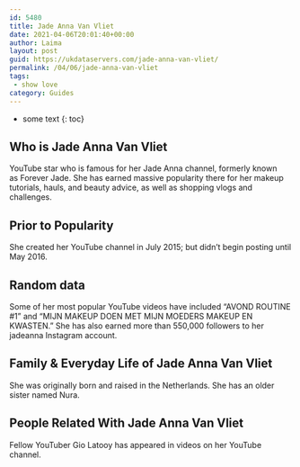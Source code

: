 ```yaml
---
id: 5480
title: Jade Anna Van Vliet
date: 2021-04-06T20:01:40+00:00
author: Laima
layout: post
guid: https://ukdataservers.com/jade-anna-van-vliet/
permalink: /04/06/jade-anna-van-vliet
tags:
 - show love
category: Guides
---
```


* some text
{: toc}


## Who is Jade Anna Van Vliet
                  
                  
                  
YouTube star who is famous for her Jade Anna channel, formerly known as Forever Jade. She has earned massive popularity there for her makeup tutorials, hauls, and beauty advice, as well as shopping vlogs and challenges. 
                  
              
            
              
            
                
                
                
## Prior to Popularity
                  
                  
                  
She created her YouTube channel in July 2015; but didn&#8217;t begin posting until May 2016. 
                  
              
            
              
            
                
                
                
## Random data
                  
                  
                  
Some of her most popular YouTube videos have included &#8220;AVOND ROUTINE #1&#8221; and &#8220;MIJN MAKEUP DOEN MET MIJN MOEDERS MAKEUP EN KWASTEN.&#8221; She has also earned more than 550,000 followers to her jadeanna Instagram account. 
                  
              
            
              
            
                
                
                
## Family & Everyday Life of Jade Anna Van Vliet
                  
                  
                  
She was originally born and raised in the Netherlands. She has an older sister named Nura. 
                  
              
            
              
            
                
                
                
## People Related With Jade Anna Van Vliet
                  
                  
                  
Fellow YouTuber Gio Latooy has appeared in videos on her YouTube channel.
                  
              
            
              
            
                
              
            
              
              
            
            
              
            
          
          
          